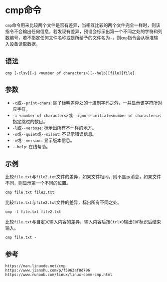 # cmp命令
`cmp`命令用来比较两个文件是否有差异，当相互比较的两个文件完全一样时，则该指令不会输出任何信息，若发现有差异，预设会标示出第一个不同之处的字符和列数编号，若不指定任何文件名称或是所给予的文件名为`-`，则`cmp`指令会从标准输入设备读取数据。

## 语法

```shell
cmp [-clsv][-i <number of characters>][--help][file][file]
```

## 参数
* `-c`或`--print-chars`: 除了标明差异处的十进制字码之外，一并显示该字符所对应字符。
* `-i <number of characters>`或`--ignore-initial=<number of characters>`: 指定跳过的数目。
* `-l`或`--verbose`: 标示出所有不一样的地方。
* `-s`或`--quiet`或`--silent`: 不显示错误信息。
* `-v`或`--version`: 显示版本信息。
* `--help`: 在线帮助。

## 示例
比较`file.txt`与`file2.txt`文件的差异，如果文件相同，则不显示消息，如果文件不同，则显示第一个不同的位置。

```shell
cmp file.txt file2.txt
```

比较`file.txt`与`file2.txt`文件的差异，标出所有不同之处。

```shell
cmp -l file.txt file2.txt
```

比较`file.txt`与自定义输入内容的差异，输入内容后按`Ctrl+D`输出`EOF`标识后结束输入。

```shell
cmp file.txt -
```
    




## 参考

```
https://man.linuxde.net/cmp
https://www.jianshu.com/p/f5963af8d796
https://www.runoob.com/linux/linux-comm-cmp.html
```
